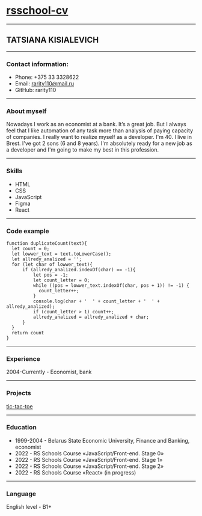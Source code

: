 # [rsschool-cv](https://github.com/Rarity110/rsschool-cv.git)
***
## TATSIANA KISIALEVICH
***
### Contact information:
* Phone: +375 33 3328622
* Email: rarity110@mail.ru
* GitHub: rarity110

***

### About myself
Nowadays I work as an economist at a bank. It’s a great job. But I always feel that I like automation of any task more than analysis of paying capacity of companies. I really want to realize myself as a developer.
I'm 40. I live in Brest. I've got 2 sons (6 and 8 years). 
I'm absolutely ready for a new job as a developer and I'm going to make my best in this profession.

***

### Skills
* HTML
* CSS
* JavaScript
* Figma
* React

***

### Code example
```
function duplicateCount(text){
  let count = 0;  
  let lowwer_text = text.toLowerCase();
  let allredy_analized = '';
  for (let char of lowwer_text){
      if (allredy_analized.indexOf(char) == -1){
          let pos = -1;
          let count_letter = 0;
          while ((pos = lowwer_text.indexOf(char, pos + 1)) != -1) {
            count_letter++;
          }
          console.log(char + '  ' + count_letter + '  ' + allredy_analized);
          if (count_letter > 1) count++;
          allredy_analized = allredy_analized + char;
      }
  }
  return count 
}
```

***

### Experience
2004-Currently - Economist, bank

***
### Projects
[tic-tac-toe](https://rolling-scopes-school.github.io/rarity110-JSFEPRESCHOOL/tic-tac/) 

***

### Education
* 1999-2004 - Вelarus State Economic University, Finance and  Banking, economist
* 2022 - RS Schools Course «JavaScript/Front-end. Stage 0»
* 2022 - RS Schools Course «JavaScript/Front-end. Stage 1»
* 2022 - RS Schools Course «JavaScript/Front-end. Stage 2»
* 2022 - RS Schools Course «React» (in progress)

***

### Language
English level - B1+
